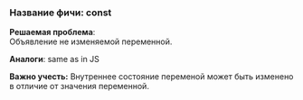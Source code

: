 ### **Название фичи: const**

**Решаемая проблема**:  
Объявление не изменяемой переменной.

**Аналоги**: same as in JS

**Важно учесть:** Внутреннее состояние переменой может быть изменено в отличие от значения переменной.

